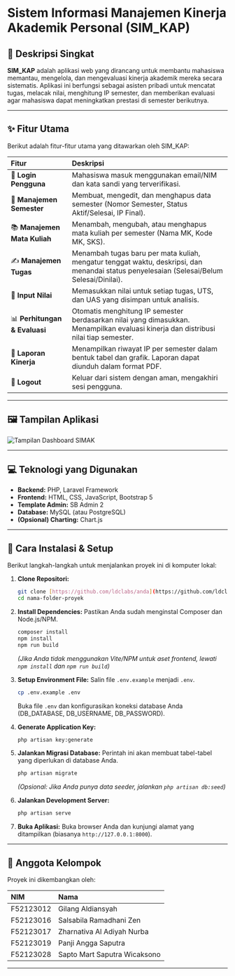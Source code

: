 # Sistem Informasi Manajemen Kinerja Akademik Personal (SIM_KAP) 

## 📜 Deskripsi Singkat

**SIM_KAP** adalah aplikasi web yang dirancang untuk membantu mahasiswa memantau, mengelola, dan mengevaluasi kinerja akademik mereka secara sistematis. Aplikasi ini berfungsi sebagai asisten pribadi untuk mencatat tugas, melacak nilai, menghitung IP semester, dan memberikan evaluasi agar mahasiswa dapat meningkatkan prestasi di semester berikutnya.

---

## ✨ Fitur Utama

Berikut adalah fitur-fitur utama yang ditawarkan oleh SIM_KAP:

| Fitur                   | Deskripsi                                                                                                                               |
| :---------------------- | :-------------------------------------------------------------------------------------------------------------------------------------- |
| 👤 **Login Pengguna** | Mahasiswa masuk menggunakan email/NIM dan kata sandi yang terverifikasi.                                                                  |
| 📅 **Manajemen Semester** | Membuat, mengedit, dan menghapus data semester (Nomor Semester, Status Aktif/Selesai, IP Final).                                          |
| 📚 **Manajemen Mata Kuliah**| Menambah, mengubah, atau menghapus mata kuliah per semester (Nama MK, Kode MK, SKS).                                                    |
| ✍️ **Manajemen Tugas** | Menambah tugas baru per mata kuliah, mengatur tenggat waktu, deskripsi, dan menandai status penyelesaian (Selesai/Belum Selesai/Dinilai). |
| 💯 **Input Nilai** | Memasukkan nilai untuk setiap tugas, UTS, dan UAS yang disimpan untuk analisis.                                                          |
| 📊 **Perhitungan & Evaluasi** | Otomatis menghitung IP semester berdasarkan nilai yang dimasukkan. Menampilkan evaluasi kinerja dan distribusi nilai tiap semester.    |
| 📄 **Laporan Kinerja** | Menampilkan riwayat IP per semester dalam bentuk tabel dan grafik. Laporan dapat diunduh dalam format PDF.                             |
| 🚪 **Logout** | Keluar dari sistem dengan aman, mengakhiri sesi pengguna.                                                                                |

---

## 🖼️ Tampilan Aplikasi

![Tampilan Dashboard SIMAK](https://github.com/Saptomart12/Penjaminan-Mutu-Sistem-Informasi_SI-A_Kelompok-3/blob/edca3cca40ad140338061540e08dac5487ba5e87/public/assets/images/dashboard-simak.png)

---

## 💻 Teknologi yang Digunakan

* **Backend:** PHP, Laravel Framework
* **Frontend:** HTML, CSS, JavaScript, Bootstrap 5
* **Template Admin:** SB Admin 2
* **Database:** MySQL (atau PostgreSQL)
* **(Opsional) Charting:** Chart.js

---

## 🚀 Cara Instalasi & Setup

Berikut langkah-langkah untuk menjalankan proyek ini di komputer lokal:

1.  **Clone Repositori:**
    ```bash
    git clone [https://github.com/ldclabs/anda](https://github.com/ldclabs/anda)
    cd nama-folder-proyek 
    ```

2.  **Install Dependencies:**
    Pastikan Anda sudah menginstal Composer dan Node.js/NPM.
    ```bash
    composer install
    npm install 
    npm run build 
    ```
    *(Jika Anda tidak menggunakan Vite/NPM untuk aset frontend, lewati `npm install` dan `npm run build`)*

3.  **Setup Environment File:**
    Salin file `.env.example` menjadi `.env`.
    ```bash
    cp .env.example .env
    ```
    Buka file `.env` dan konfigurasikan koneksi database Anda (DB_DATABASE, DB_USERNAME, DB_PASSWORD).

4.  **Generate Application Key:**
    ```bash
    php artisan key:generate
    ```

5.  **Jalankan Migrasi Database:**
    Perintah ini akan membuat tabel-tabel yang diperlukan di database Anda.
    ```bash
    php artisan migrate
    ```
    *(Opsional: Jika Anda punya data *seeder*, jalankan `php artisan db:seed`)*

6.  **Jalankan Development Server:**
    ```bash
    php artisan serve
    ```

7.  **Buka Aplikasi:**
    Buka browser Anda dan kunjungi alamat yang ditampilkan (biasanya `http://127.0.0.1:8000`).

---

## 👥 Anggota Kelompok

Proyek ini dikembangkan oleh:

| NIM       | Nama                             |
| :-------- | :------------------------------- |
| F52123012 | Gilang Aldiansyah                |
| F52123016 | Salsabila Ramadhani Zen          |
| F52123017 | Zharnativa Al Adiyah Nurba       |
| F52123019 | Panji Angga Saputra              |
| F52123028 | Sapto Mart Saputra Wicaksono     |

---
